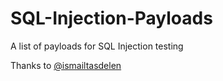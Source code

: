 # SQL-Injection-Payloads
A list of payloads for SQL Injection testing


Thanks to [@ismailtasdelen](https://github.com/ismailtasdelen)
